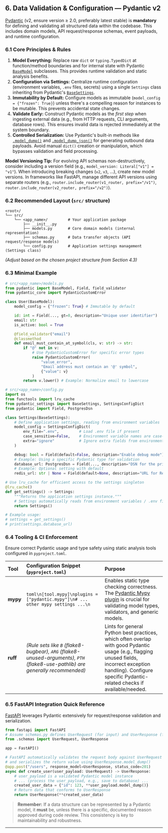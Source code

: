 ## 6. Data Validation & Configuration — **Pydantic v2**

[Pydantic](https://docs.pydantic.dev/latest/) (v2, ensure version ≥ 2.0, preferably latest stable) is **mandatory** for defining and validating all structured data within the codebase. This includes domain models, API request/response schemas, event payloads, and runtime configuration.

### 6.1 Core Principles & Rules

1.  **Model Everything:** Replace raw `dict` or `typing.TypedDict` at function/method boundaries and for internal state with Pydantic [`BaseModel`](https://docs.pydantic.dev/latest/api/base_model/) subclasses. This provides runtime validation and static analysis benefits.
2.  **Configuration via Settings:** Centralize runtime configuration (environment variables, `.env` files, secrets) using a single `Settings` class inheriting from Pydantic's [`BaseSettings`](https://docs.pydantic.dev/latest/usage/settings/).
3.  **Immutability by Default:** Configure models as immutable (`model_config = {"frozen": True}`) unless there's a compelling reason for instances to be mutable. This prevents accidental state changes.
4.  **Validate Early:** Construct Pydantic models as the *first step* when ingesting external data (e.g., from HTTP requests, CLI arguments, database rows). This ensures invalid data is rejected immediately at the system boundary.
5.  **Controlled Serialization:** Use Pydantic's built-in methods like [`.model_dump()`](https://docs.pydantic.dev/latest/usage/serialization/#model_dump) and [`.model_dump_json()`](https://docs.pydantic.dev/latest/usage/serialization/#model_dump_json) for generating outbound data payloads. Avoid manual `dict()` creation or manipulation, which bypasses validation and field processing.

**Model Versioning Tip:** For evolving API schemas non-destructively, consider including a version field (e.g., `model_version: Literal["v1"] = "v1"`). When introducing breaking changes (`v2`, `v3`, ...), create new model versions. In frameworks like FastAPI, manage different API versions using separate routers (e.g., `router.include_router(v1_router, prefix="/v1")`, `router.include_router(v2_router, prefix="/v2")`).

### 6.2 Recommended Layout (`src/` structure)

```text
<root>/
└── src/
    └── <app_name>/         # Your application package
        ├── __init__.py
        ├── models.py       # Core domain models (internal representation)
        ├── schemas.py      # Data transfer objects (API request/response models)
        └── config.py       # Application settings management (Settings class)
```
*(Adjust based on the chosen project structure from Section 4.3)*

### 6.3 Minimal Example

```python
# src/<app_name>/models.py
from pydantic import BaseModel, Field, field_validator
from pydantic_core import PydanticCustomError

class User(BaseModel):
    model_config = {"frozen": True} # Immutable by default

    id: int = Field(..., gt=0, description="Unique user identifier")
    email: str
    is_active: bool = True

    @field_validator("email")
    @classmethod
    def email_must_contain_at_symbol(cls, v: str) -> str:
        if "@" not in v:
            # Use PydanticCustomError for specific error types
            raise PydanticCustomError(
                "value_error",
                "Email address must contain an '@' symbol",
                {"value": v}
            )
        return v.lower() # Example: Normalize email to lowercase

# src/<app_name>/config.py
import os
from functools import lru_cache
from pydantic_settings import BaseSettings, SettingsConfigDict
from pydantic import Field, PostgresDsn

class Settings(BaseSettings):
    # Define application settings, reading from environment variables
    model_config = SettingsConfigDict(
        env_file=".env",         # Load .env file if present
        case_sensitive=False,    # Environment variable names are case-insensitive
        extra="ignore"           # Ignore extra fields from environment
    )

    debug: bool = Field(default=False, description="Enable debug mode")
    # Example: Using a specific Pydantic type for validation
    database_url: PostgresDsn = Field(..., description="DSN for the primary database")
    # Example: Optional setting with default
    redis_url: str | None = Field(default=None, description="URL for Redis cache (optional)")

# Use lru_cache for efficient access to the settings singleton
@lru_cache()
def get_settings() -> Settings:
    """Returns the application settings instance."""
    # Settings automatically reads from environment variables / .env file on instantiation
    return Settings()

# Example usage:
# settings = get_settings()
# print(settings.database_url)
```

### 6.4 Tooling & CI Enforcement

Ensure correct Pydantic usage and type safety using static analysis tools configured in `pyproject.toml`.

| Tool         | Configuration Snippet (`pyproject.toml`)                | Purpose                                                                    |
| :----------- | :------------------------------------------------------ | :------------------------------------------------------------------------- |
| **mypy**     | ```toml\n[tool.mypy]\nplugins = ["pydantic.mypy"]\n# ... other mypy settings ...\n``` | Enables static type checking correctness. The [Pydantic Mypy plugin](https://docs.pydantic.dev/latest/integrations/mypy/) is crucial for validating model types, validators, and generic models. |
| **ruff**     | *(Rule sets like `B` (flake8-bugbear), `ARG` (flake8-unused-arguments), `PTH` (flake8-use-pathlib) are generally recommended)* | Lints for general Python best practices, which often overlap with good Pydantic usage (e.g., flagging unused fields, incorrect exception handling). Configure specific Pydantic-related checks if available/needed. |

### 6.5 FastAPI Integration Quick Reference

[FastAPI](https://fastapi.tiangolo.com/) leverages Pydantic extensively for request/response validation and serialization.

```python
from fastapi import FastAPI
# Assume schemas.py defines UserRequest (for input) and UserResponse (for output)
from .schemas import UserRequest, UserResponse

app = FastAPI()

# FastAPI automatically validates the request body against UserRequest
# and serializes the return value using UserResponse.model_dump()
@app.post("/users", response_model=UserResponse, status_code=201)
async def create_user(user_payload: UserRequest) -> UserResponse:
    # user_payload is a validated Pydantic model instance
    # ... (process the user_payload, e.g., save to database) ...
    created_user_data = {"id": 123, **user_payload.model_dump()}
    # Return data that conforms to UserResponse
    return UserResponse(**created_user_data)

```

> **Remember:** If a data structure can be represented by a Pydantic model, it **must** be, unless there is a specific, documented reason approved during code review. This consistency is key to maintainability and robustness.

---